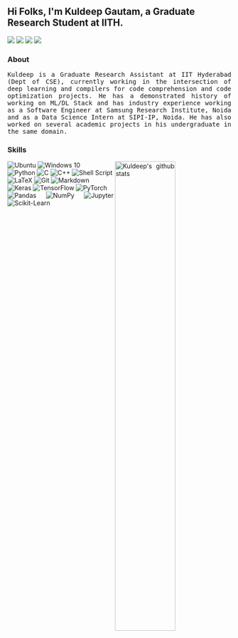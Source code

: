 <!-- Your title -->
## Hi Folks, I'm Kuldeep Gautam, a Graduate Research Student at IITH.

<p align="justify">
<a href="https://www.linkedin.com/in/kgautam01/" target="_blank"><img src="https://img.shields.io/badge/linkedin-%230077B5.svg?&style=for-the-badge&logo=linkedin&logoColor=white"/></a>
<a href="https://github.com/kgautam01" target="_blank"><img src="https://img.shields.io/badge/github-%23000000.svg?&style=for-the-badge&logo=github&logoColor=white"/></a>
<a href="https://kgautam01.github.io/" target="_blank"><img src="https://img.shields.io/badge/web-portfolio-%23000000.svg?&style=for-the-badge&logo=website&logoColor=white"/></a>
<a href="mailto:kuldeep.gautam075@gmail.com"><img src="https://img.shields.io/badge/gmail-%23d44638.svg?&style=for-the-badge&logo=gmail&logoColor=white"/></a>
</p>

### About
<p align="justify"> <samp>Kuldeep is a Graduate Research Assistant at IIT Hyderabad (Dept of CSE), currently working in the intersection of deep learning and compilers for code comprehension and code optimization projects. He has a demonstrated history of working on ML/DL Stack and has industry experience working as a Software Engineer at Samsung Research Institute, Noida and as a Data Science Intern at SIPI-IP, Noida. He has also worked on several academic projects in his undergraduate in the same domain.</samp></p>


### Skills
<p align="justify">
	<img width="52%" align="right" alt="Kuldeep's github stats" src="https://github-readme-stats.vercel.app/api?username=kgautam01&show_icons=true&hide_border=true&title_color=ffffff&icon_color=bb2acf&text_color=daf7dc&bg_color=004354"/>
  	<img alt="Ubuntu" src="https://img.shields.io/badge/Ubuntu-E95420?style=for-the-badge&logo=ubuntu&logoColor=white"/>
	<img alt="Windows 10" src="https://img.shields.io/badge/Windows-0078D6?style=for-the-badge&logo=windows&logoColor=white" />
	</br>
  	<img alt="Python" src="https://img.shields.io/badge/python%20-%2314354C.svg?&style=for-the-badge&logo=python&logoColor=white"/>
	<img alt="C" src="https://img.shields.io/badge/c%20-%2300599C.svg?&style=for-the-badge&logo=c&logoColor=white"/>
	<img alt="C++" src="https://img.shields.io/badge/c++%20-%2300599C.svg?&style=for-the-badge&logo=c%2B%2B&ogoColor=white"/>
	<img alt="Shell Script" src="https://img.shields.io/badge/shell_script%20-%23121011.svg?&style=for-the-badge&logo=gnu-bash&logoColor=white"/>
	</br>
	<img alt="LaTeX" src="https://img.shields.io/badge/latex%20-%23008080.svg?&style=for-the-badge&logo=latex&logoColor=white"/>
	<img alt="Git" src="https://img.shields.io/badge/git%20-%23F05033.svg?&style=for-the-badge&logo=git&logoColor=white"/>
	<img alt="Markdown" src="https://img.shields.io/badge/markdown-%23000000.svg?&style=for-the-badge&logo=markdown&logoColor=white"/>
	</br>
  	<img alt="Keras" src="https://img.shields.io/badge/Keras%20-%23D00000.svg?&style=for-the-badge&logo=Keras&logoColor=white"/>
	<img alt="TensorFlow" src="https://img.shields.io/badge/TensorFlow%20-%23FF6F00.svg?&style=for-the-badge&logo=TensorFlow&logoColor=white"/>
	<img alt="PyTorch" src="https://img.shields.io/badge/PyTorch%20-%23EE4C2C.svg?&style=for-the-badge&logo=PyTorch&logoColor=white"/>
	</br>
	<img alt="Pandas" src="https://img.shields.io/badge/pandas%20-%23150458.svg?&style=for-the-badge&logo=pandas&logoColor=white"/>
	<img alt="NumPy" src="https://img.shields.io/badge/numpy%20-%23013243.svg?&style=for-the-badge&logo=numpy&logoColor=white"/>
  	<img alt="Jupyter" src="https://img.shields.io/badge/Jupyter%20-%23F37626.svg?&style=for-the-badge&logo=Jupyter&logoColor=white"/>
	<img alt="Scikit-Learn" src="https://img.shields.io/badge/ScikitLearn%20-%23F37626.svg?&style=for-the-badge&logo=ScikitLearn&logoColor=white"/>
</p>
